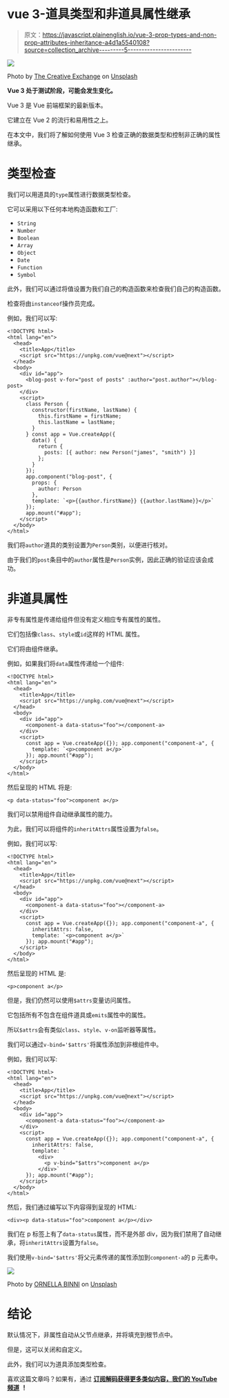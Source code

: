 # vue 3-道具类型和非道具属性继承

> 原文：<https://javascript.plainenglish.io/vue-3-prop-types-and-non-prop-attributes-inheritance-a4d1a5540108?source=collection_archive---------5----------------------->

![](img/884e38f5fb23a66ba1646ace25232b25.png)

Photo by [The Creative Exchange](https://unsplash.com/@thecreative_exchange?utm_source=medium&utm_medium=referral) on [Unsplash](https://unsplash.com?utm_source=medium&utm_medium=referral)

**Vue 3 处于测试阶段，可能会发生变化。**

Vue 3 是 Vue 前端框架的最新版本。

它建立在 Vue 2 的流行和易用性之上。

在本文中，我们将了解如何使用 Vue 3 检查正确的数据类型和控制非正确的属性继承。

# 类型检查

我们可以用道具的`type`属性进行数据类型检查。

它可以采用以下任何本地构造函数和工厂:

*   `String`
*   `Number`
*   `Boolean`
*   `Array`
*   `Object`
*   `Date`
*   `Function`
*   `Symbol`

此外，我们可以通过将值设置为我们自己的构造函数来检查我们自己的构造函数。

检查将由`instanceof`操作员完成。

例如，我们可以写:

```
<!DOCTYPE html>
<html lang="en">
  <head>
    <title>App</title>
    <script src="https://unpkg.com/vue@next"></script>
  </head>
  <body>
    <div id="app">
      <blog-post v-for="post of posts" :author="post.author"></blog-post>
    </div>
    <script>
      class Person {
        constructor(firstName, lastName) {
          this.firstName = firstName;
          this.lastName = lastName;
        }
      } const app = Vue.createApp({
        data() {
          return {
            posts: [{ author: new Person("james", "smith") }]
          };
        }
      });
      app.component("blog-post", {
        props: {
          author: Person
        },
        template: `<p>{{author.firstName}} {{author.lastName}}</p>`
      });
      app.mount("#app");
    </script>
  </body>
</html>
```

我们将`author`道具的类别设置为`Person`类别，以便进行核对。

由于我们的`post`条目中的`author`属性是`Person`实例，因此正确的验证应该会成功。

# 非道具属性

非专有属性是传递给组件但没有定义相应专有属性的属性。

它们包括像`class`、`style`或`id`这样的 HTML 属性。

它们将由组件继承。

例如，如果我们将`data`属性传递给一个组件:

```
<!DOCTYPE html>
<html lang="en">
  <head>
    <title>App</title>
    <script src="https://unpkg.com/vue@next"></script>
  </head>
  <body>
    <div id="app">
      <component-a data-status="foo"></component-a>
    </div>
    <script>
      const app = Vue.createApp({}); app.component("component-a", {
        template: `<p>component a</p>`
      }); app.mount("#app");
    </script>
  </body>
</html>
```

然后呈现的 HTML 将是:

```
<p data-status="foo">component a</p>
```

我们可以禁用组件自动继承属性的能力。

为此，我们可以将组件的`inheritAttrs`属性设置为`false`。

例如，我们可以写:

```
<!DOCTYPE html>
<html lang="en">
  <head>
    <title>App</title>
    <script src="https://unpkg.com/vue@next"></script>
  </head>
  <body>
    <div id="app">
      <component-a data-status="foo"></component-a>
    </div>
    <script>
      const app = Vue.createApp({}); app.component("component-a", {
        inheritAttrs: false,
        template: `<p>component a</p>`
      }); app.mount("#app");
    </script>
  </body>
</html>
```

然后呈现的 HTML 是:

```
<p>component a</p>
```

但是，我们仍然可以使用`$attrs`变量访问属性。

它包括所有不包含在组件道具或`emits`属性中的属性。

所以`$attrs`会有类似`class`、`style`、`v-on`监听器等属性。

我们可以通过`v-bind='$attrs'`将属性添加到非根组件中。

例如，我们可以写:

```
<!DOCTYPE html>
<html lang="en">
  <head>
    <title>App</title>
    <script src="https://unpkg.com/vue@next"></script>
  </head>
  <body>
    <div id="app">
      <component-a data-status="foo"></component-a>
    </div>
    <script>
      const app = Vue.createApp({}); app.component("component-a", {
        inheritAttrs: false,
        template: `
          <div>
            <p v-bind="$attrs">component a</p>
          </div>`
      }); app.mount("#app");
    </script>
  </body>
</html>
```

然后，我们通过编写以下内容得到呈现的 HTML:

```
<div><p data-status="foo">component a</p></div>
```

我们在 p 标签上有了`data-status`属性，而不是外部 div，因为我们禁用了自动继承，将`inheritAttrs`设置为`false`。

我们使用`v-bind='$attrs'`将父元素传递的属性添加到`component-a`的 p 元素中。

![](img/b862ec1791c5d8707d36225c5ee7329d.png)

Photo by [ORNELLA BINNI](https://unsplash.com/@ornellabinni?utm_source=medium&utm_medium=referral) on [Unsplash](https://unsplash.com?utm_source=medium&utm_medium=referral)

# 结论

默认情况下，非属性自动从父节点继承，并将填充到根节点中。

但是，这可以关闭和自定义。

此外，我们可以为道具添加类型检查。

喜欢这篇文章吗？如果有，通过 [**订阅解码获得更多类似内容，我们的 YouTube 频道**](https://www.youtube.com/channel/UCtipWUghju290NWcn8jhyAw) **！**